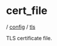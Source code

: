 # cert_file

/ [config](reference/server-config/index.md) / [tls](reference/server-config/config/tls/index.md) 

TLS certificate file.

